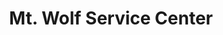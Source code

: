 ---
title: "Mt. Wolf Service Center"
url: /mount-wolf/mt-wolf-service-center/
shop: Autowerkstatt
---